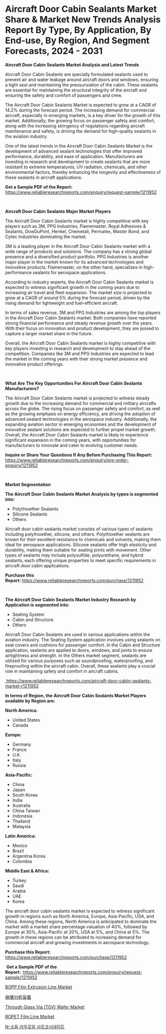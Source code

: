 <p><h1>Aircraft Door Cabin Sealants Market Share & Market New Trends Analysis Report By Type, By Application, By End-use, By Region, And Segment Forecasts, 2024 - 2031</h1></p><p><strong>Aircraft Door Cabin Sealants Market Analysis and Latest Trends</strong></p>
<p><p>Aircraft Door Cabin Sealants are specially formulated sealants used to prevent air and water leakage around aircraft doors and windows, ensuring a tight seal and maintaining the pressurization of the cabin. These sealants are essential for maintaining the structural integrity of the aircraft and ensuring the safety and comfort of passengers and crew.</p><p>The Aircraft Door Cabin Sealants Market is expected to grow at a CAGR of 14.2% during the forecast period. The increasing demand for commercial aircraft, especially in emerging markets, is a key driver for the growth of this market. Additionally, the growing focus on passenger safety and comfort, along with the increasing stringency of regulations regarding aircraft maintenance and safety, is driving the demand for high-quality sealants in the aviation industry.</p><p>One of the latest trends in the Aircraft Door Cabin Sealants Market is the development of advanced sealant technologies that offer improved performance, durability, and ease of application. Manufacturers are investing in research and development to create sealants that are more resistant to extreme temperatures, UV radiation, chemicals, and other environmental factors, thereby enhancing the longevity and effectiveness of these sealants in aircraft applications.</p></p>
<p><strong>Get a Sample PDF of the Report:&nbsp;</strong> <a href="https://www.reliableresearchreports.com/enquiry/request-sample/1211952">https://www.reliableresearchreports.com/enquiry/request-sample/1211952</a></p>
<p>&nbsp;</p>
<p><strong>Aircraft Door Cabin Sealants Major Market Players</strong></p>
<p><p>The Aircraft Door Cabin Sealants market is highly competitive with key players such as 3M, PPG Industries, Flamemaster, Royal Adhesives & Sealants, DowDuPont, Henkel, Chemetall, Permatex, Master Bond, and Cytec Industries dominating the market.</p><p>3M is a leading player in the Aircraft Door Cabin Sealants market with a wide range of products and solutions. The company has a strong global presence and a diversified product portfolio. PPG Industries is another major player in the market known for its advanced technologies and innovative products. Flamemaster, on the other hand, specializes in high-performance sealants for aerospace applications.</p><p>According to industry experts, the Aircraft Door Cabin Sealants market is expected to witness significant growth in the coming years due to increasing air travel and fleet expansion. The market size is projected to grow at a CAGR of around 5% during the forecast period, driven by the rising demand for lightweight and fuel-efficient aircraft.</p><p>In terms of sales revenue, 3M and PPG Industries are among the top players in the Aircraft Door Cabin Sealants market. Both companies have reported strong financial performance and steady revenue growth over the years. With their focus on innovation and product development, they are poised to capture a larger market share in the future.</p><p>Overall, the Aircraft Door Cabin Sealants market is highly competitive with key players investing in research and development to stay ahead of the competition. Companies like 3M and PPG Industries are expected to lead the market in the coming years with their strong market presence and innovative product offerings.</p></p>
<p>&nbsp;</p>
<p><strong>What Are The Key Opportunities For Aircraft Door Cabin Sealants Manufacturers?</strong></p>
<p><p>The Aircraft Door Cabin Sealants market is projected to witness steady growth due to the increasing demand for commercial and military aircrafts across the globe. The rising focus on passenger safety and comfort, as well as the growing emphasis on energy efficiency, are driving the adoption of advanced sealant technologies in the aerospace industry. Additionally, the expanding aviation sector in emerging economies and the development of innovative sealant solutions are expected to further propel market growth. Overall, the Aircraft Door Cabin Sealants market is likely to experience significant expansion in the coming years, with opportunities for manufacturers to innovate and cater to evolving customer needs.</p></p>
<p><strong>Inquire or Share Your Questions If Any Before Purchasing This Report:</strong> <a href="https://www.reliableresearchreports.com/enquiry/pre-order-enquiry/1211952">https://www.reliableresearchreports.com/enquiry/pre-order-enquiry/1211952</a></p>
<p>&nbsp;</p>
<p><strong>Market Segmentation</strong></p>
<p><strong>The Aircraft Door Cabin Sealants Market Analysis by types is segmented into:</strong></p>
<p><ul><li>Polythioether Sealants</li><li>Silicone Sealants</li><li>Others</li></ul></p>
<p><p>Aircraft door cabin sealants market consists of various types of sealants including polythioether, silicone, and others. Polythioether sealants are known for their excellent resistance to chemicals and solvents, making them ideal for aerospace applications. Silicone sealants offer high elasticity and durability, making them suitable for sealing joints with movement. Other types of sealants may include polysulfide, polyurethane, and hybrid sealants, each offering unique properties to meet specific requirements in aircraft door cabin applications.</p></p>
<p><strong>Purchase this Report:&nbsp;</strong><a href="https://www.reliableresearchreports.com/purchase/1211952">https://www.reliableresearchreports.com/purchase/1211952</a></p>
<p>&nbsp;</p>
<p><strong>The Aircraft Door Cabin Sealants Market Industry Research by Application is segmented into:</strong></p>
<p><ul><li>Seating System</li><li>Cabin and Structure</li><li>Others</li></ul></p>
<p><p>Aircraft Door Cabin Sealants are used in various applications within the aviation industry. The Seating System application involves using sealants on seat covers and cushions for passenger comfort. In the Cabin and Structure application, sealants are applied to doors, windows, and joints to ensure airtightness and strength. In the Others market segment, sealants are utilized for various purposes such as soundproofing, waterproofing, and fireproofing within the aircraft cabin. Overall, these sealants play a crucial role in maintaining safety and comfort in aircraft cabins.</p></p>
<p><a href="https://www.reliableresearchreports.com/aircraft-door-cabin-sealants-market-r1211952">&nbsp;https://www.reliableresearchreports.com/aircraft-door-cabin-sealants-market-r1211952</a></p>
<p><strong>In terms of Region, the Aircraft Door Cabin Sealants Market Players available by Region are:</strong></p>
<p>
    <p> <strong> North America: </strong>
        <ul>
            <li>United States</li>
            <li>Canada</li>
        </ul>
        </p> 
    <p> <strong> Europe: </strong>
        <ul>
            <li>Germany</li>
            <li>France</li>
            <li>U.K.</li>
            <li>Italy</li>
            <li>Russia</li>
        </ul>
        </p> 
    <p> <strong> Asia-Pacific: </strong>
        <ul>
            <li>China</li>
            <li>Japan</li>
            <li>South Korea</li>
            <li>India</li>
            <li>Australia</li>
            <li>China Taiwan</li>
            <li>Indonesia</li>
            <li>Thailand</li>
            <li>Malaysia</li>
        </ul>
        </p> 
    <p> <strong> Latin America: </strong>
        <ul>
            <li>Mexico</li>
            <li>Brazil</li>
            <li>Argentina Korea</li>
            <li>Colombia</li>
        </ul>
        </p> 
    <p> <strong> Middle East & Africa: </strong>
        <ul>
            <li>Turkey</li>
            <li>Saudi</li>
            <li>Arabia</li>
            <li>UAE</li>
            <li>Korea</li>
        </ul>
    </p>
    </p>
<p><p>The aircraft door cabin sealants market is expected to witness significant growth in regions such as North America, Europe, Asia-Pacific, USA, and China. Among these regions, North America is anticipated to dominate the market with a market share percentage valuation of 40%, followed by Europe at 30%, Asia-Pacific at 20%, USA at 5%, and China at 5%. The growth in these regions can be attributed to increasing demand for commercial aircraft and growing investments in aerospace technology.</p></p>
<p><strong>Purchase this Report: </strong><a href="https://www.reliableresearchreports.com/purchase/1211952">https://www.reliableresearchreports.com/purchase/1211952</a></p>
<p>&nbsp;<strong>Get a Sample PDF of the Report:&nbsp;&nbsp;</strong><a href="https://www.reliableresearchreports.com/enquiry/request-sample/1211952">https://www.reliableresearchreports.com/enquiry/request-sample/1211952</a></p>
<p><strong></strong></p>
<p><p><a href="https://github.com/WillieWoodard/Market-Research-Report-List-5/blob/main/bopp-film-extrusion-line-market.md">BOPP Film Extrusion Line Market</a></p><p><a href="https://github.com/dzy793153605/Market-Research-Report-List-2/blob/main/7749021101786.md">崩壊分析装置</a></p><p><a href="https://issuu.com/reportprime-2/docs/through-glass-via-tgv-wafer-market-size-2030.pptx">Through Glass Via (TGV) Wafer Market</a></p><p><a href="https://github.com/marloy8/Market-Research-Report-List-4/blob/main/bopet-film-line-market.md">BOPET Film Line Market</a></p><p><a href="https://github.com/mithunmistry2258/Market-Research-Report-List-1/blob/main/141127095337.md">N-소듐 라우로일 사르코시네이트</a></p></p>